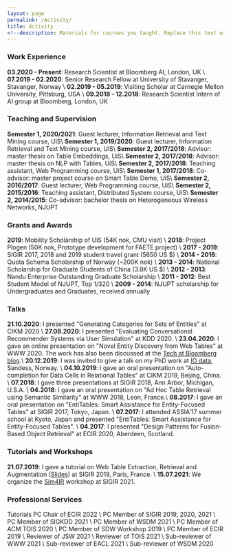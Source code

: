 ```yaml
---
layout: page
permalink: /Activity/
title: Activity
<!--description: Materials for courses you taught. Replace this text with your description.-->
---
```


### Work Experience

<strong>03.2020 - Present</strong>: Research Scientist at Bloomberg AI, London, UK \\
<strong>07.2019 - 02.2020</strong>: Senior Research Fellow at University of Stavanger, Stavanger, Norway \\
<strong>02.2019 - 05.2019</strong>: Visiting Scholar at Carnegie Mellon University, Pittsburg, USA \\
<strong>09.2018 - 12.2018</strong>: Research Scientist Intern of AI group at Bloomberg, London, UK


### Teaching and Supervision

<strong>Semester 1, 2020/2021</strong>: Guest lecturer, Information Retrieval and Text Mining course, UiS\\
<strong>Semester 1, 2019/2020</strong>: Guest lecturer, Information Retrieval and Text Mining course, UiS\\
<strong>Semester 2, 2017/2018</strong>: Advisor: master thesis on Table Embeddings, UiS\\
<strong>Semester 2, 2017/2018</strong>: Advisor: master thesis on NLP with Tables, UiS\\
<strong>Semester 2, 2017/2018</strong>: Teaching assistant, Web Programming course, UiS\\
<strong>Semester 1, 2017/2018</strong>: Co-advisor: master project course on Smart Table Demo, UiS\\
<strong>Semester 2, 2016/2017</strong>: Guest lecturer, Web Programming course, UiS\\
<strong>Semester 2, 2015/2016</strong>: Teaching assistant, Distributed System course, UiS\\
<strong>Semester 2, 2014/2015</strong>: Co-advisor: bachelor thesis on Heterogeneous Wireless Networks, NJUPT 

### Grants and Awards

<strong>2019</strong>: Mobility Scholarship of UiS (54K nok, CMU visit) \\
<strong>2018</strong>: Project Plogen (50K nok, Prototype development for FAETE project) \\
<strong>2017 - 2019</strong>: SIGIR 2017, 2018 and 2019 student travel grant (5650 US $) \\
<strong>2014 - 2016</strong>: Quota Schema Scholarship of Norway (~200K nok) \\
<strong>2013 - 2014</strong>: National Scholarship for Graduate Students of China (3.8K US $) \\
<strong>2012 - 2013</strong>: Nandu Enterprise Outstanding Graduate Scholarship \\
<strong>2011 - 2012</strong>: Best Student Model of NJUPT, Top 1/320 \\
<strong>2009 - 2014</strong>: NJUPT scholarship for Undergraduates and Graduates, received annually

### Talks

<strong>21.10.2020</strong>: I presented "Generating Categories for Sets of Entities" at CIKM 2020 \\
<strong>27.08.2020</strong>: I presented "Evaluating Conversational Recommender Systems via User Simulation" at KDD 2020. \\
<strong>23.04.2020</strong>: I gave an online presentation on "Novel Entity Discovery from Web Tables" at WWW 2020. The work has also been discussed at the [Tech at Bloomberg blog](https://www.techatbloomberg.com/blog/using-tables-to-build-better-knowledge-graphs/).\\
<strong>20.12.2019</strong>: I was invited to give a talk on my PhD work at [IO data](https://www.io-data.no/), Sandess, Norway. \\
<strong>04.10.2019</strong>: I gave an oral presentation on "Auto-completion for Data Cells in Relational Tables" at CIKM 2019, Beijing, China. \\
<strong>07.2018</strong>: I gave three presentations at SIGIR 2018, Ann Arbor, Michigan, U.S.A.  \\
<strong>04.2018</strong>: I gave an oral presentation on "Ad Hoc Table Retrieval using Semantic Similarity" at WWW 2018, Leon, France.\\
<strong>08.2017</strong>: I gave an oral presentation on "EntiTables: Smart Assistance for Entity-Focused Tables" at SIGIR 2017, Tokyo, Japan. \\
<strong>07.2017</strong>: I attended ASSIA'17 summer school at Kyoto, Japan and presented "EntiTables: Smart Assistance for Entity-Focused Tables". \\
<strong>04.2017</strong>: I presented "Design Patterns for Fusion-Based Object Retrieval" at ECIR 2020, Aberdeen, Scotland.  

### Tutorials and Workshops

<strong>21.07.2019</strong>: I gave a tutorial on Web Table Extraction, Retrieval and Augmentation ([Slides](https://github.com/iai-group/webtables-tutorial)) at SIGIR 2019, Paris, France. \\
<strong>15.07.2021</strong>: We organize the [Sim4IR](http://sim4ir.org/) workshop at SIGIR 2021.

### Professional Services

Tutorials PC Chair of ECIR 2022 \\
PC Member of SIGIR 2019, 2020, 2021 \\
PC Member of SIGKDD 2021 \\
PC Member of WSDM 2021 \\
PC Member of ACM TOIS 2020 \\
PC Member of SDW Workshop 2019 \\
PC Member of ECIR 2019 \\
Reviewer of JSW 2021 \\
Reviewer of TOIS 2021 \\
Sub-reviewer of WWW 2021 \\
Sub-reviewer of EACL 2021 \\
Sub-reviewer of WSDM 2020










